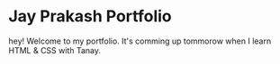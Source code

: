 # Jay Prakash Portfolio

hey! Welcome to my portfolio. It's comming up tommorow when I learn HTML & CSS with Tanay.